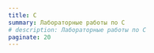 ```yaml
---
title: C
summary: Лабораторные работы по C
# description: Лабораторные работы по C
paginate: 20
---
```

